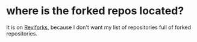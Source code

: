 # where is the forked repos located?

It is on [Reviforks](https://github.com/reviforks), because I don't want my list of repositories full of forked repositories.
